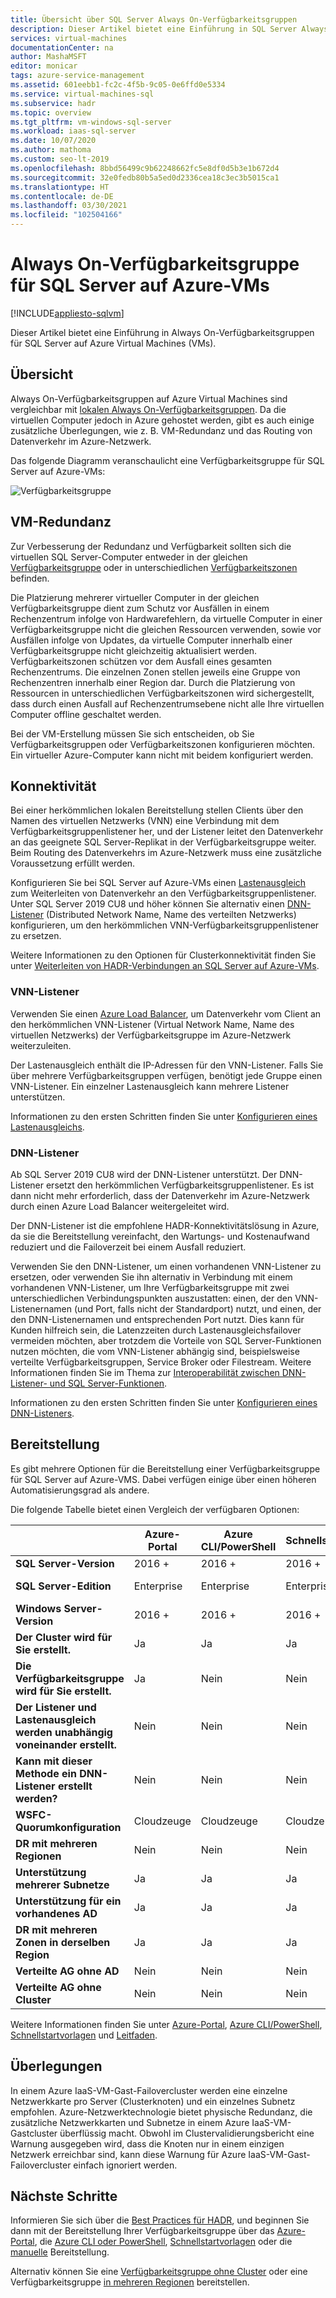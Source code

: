 ```yaml
---
title: Übersicht über SQL Server Always On-Verfügbarkeitsgruppen
description: Dieser Artikel bietet eine Einführung in SQL Server Always On-Verfügbarkeitsgruppen auf Azure Virtual Machines.
services: virtual-machines
documentationCenter: na
author: MashaMSFT
editor: monicar
tags: azure-service-management
ms.assetid: 601eebb1-fc2c-4f5b-9c05-0e6ffd0e5334
ms.service: virtual-machines-sql
ms.subservice: hadr
ms.topic: overview
ms.tgt_pltfrm: vm-windows-sql-server
ms.workload: iaas-sql-server
ms.date: 10/07/2020
ms.author: mathoma
ms.custom: seo-lt-2019
ms.openlocfilehash: 8bbd56499c9b62248662fc5e8df0d5b3e1b672d4
ms.sourcegitcommit: 32e0fedb80b5a5ed0d2336cea18c3ec3b5015ca1
ms.translationtype: HT
ms.contentlocale: de-DE
ms.lasthandoff: 03/30/2021
ms.locfileid: "102504166"
---
```

# <a name="always-on-availability-group-on-sql-server-on-azure-vms"></a>Always On-Verfügbarkeitsgruppe für SQL Server auf Azure-VMs
[!INCLUDE[appliesto-sqlvm](../../includes/appliesto-sqlvm.md)]

Dieser Artikel bietet eine Einführung in Always On-Verfügbarkeitsgruppen für SQL Server auf Azure Virtual Machines (VMs). 

## <a name="overview"></a>Übersicht

Always On-Verfügbarkeitsgruppen auf Azure Virtual Machines sind vergleichbar mit [lokalen Always On-Verfügbarkeitsgruppen](/sql/database-engine/availability-groups/windows/always-on-availability-groups-sql-server). Da die virtuellen Computer jedoch in Azure gehostet werden, gibt es auch einige zusätzliche Überlegungen, wie z. B. VM-Redundanz und das Routing von Datenverkehr im Azure-Netzwerk. 

Das folgende Diagramm veranschaulicht eine Verfügbarkeitsgruppe für SQL Server auf Azure-VMs:

![Verfügbarkeitsgruppe](./media/availability-group-overview/00-EndstateSampleNoELB.png)


## <a name="vm-redundancy"></a>VM-Redundanz 

Zur Verbesserung der Redundanz und Verfügbarkeit sollten sich die virtuellen SQL Server-Computer entweder in der gleichen [Verfügbarkeitsgruppe](../../../virtual-machines/availability-set-overview.md) oder in unterschiedlichen [Verfügbarkeitszonen](../../../availability-zones/az-overview.md) befinden.

Die Platzierung mehrerer virtueller Computer in der gleichen Verfügbarkeitsgruppe dient zum Schutz vor Ausfällen in einem Rechenzentrum infolge von Hardwarefehlern, da virtuelle Computer in einer Verfügbarkeitsgruppe nicht die gleichen Ressourcen verwenden, sowie vor Ausfällen infolge von Updates, da virtuelle Computer innerhalb einer Verfügbarkeitsgruppe nicht gleichzeitig aktualisiert werden. Verfügbarkeitszonen schützen vor dem Ausfall eines gesamten Rechenzentrums. Die einzelnen Zonen stellen jeweils eine Gruppe von Rechenzentren innerhalb einer Region dar.  Durch die Platzierung von Ressourcen in unterschiedlichen Verfügbarkeitszonen wird sichergestellt, dass durch einen Ausfall auf Rechenzentrumsebene nicht alle Ihre virtuellen Computer offline geschaltet werden.

Bei der VM-Erstellung müssen Sie sich entscheiden, ob Sie Verfügbarkeitsgruppen oder Verfügbarkeitszonen konfigurieren möchten.  Ein virtueller Azure-Computer kann nicht mit beidem konfiguriert werden.


## <a name="connectivity"></a>Konnektivität 

Bei einer herkömmlichen lokalen Bereitstellung stellen Clients über den Namen des virtuellen Netzwerks (VNN) eine Verbindung mit dem Verfügbarkeitsgruppenlistener her, und der Listener leitet den Datenverkehr an das geeignete SQL Server-Replikat in der Verfügbarkeitsgruppe weiter. Beim Routing des Datenverkehrs im Azure-Netzwerk muss eine zusätzliche Voraussetzung erfüllt werden. 

Konfigurieren Sie bei SQL Server auf Azure-VMs einen [Lastenausgleich](availability-group-vnn-azure-load-balancer-configure.md) zum Weiterleiten von Datenverkehr an den Verfügbarkeitsgruppenlistener. Unter SQL Server 2019 CU8 und höher können Sie alternativ einen [DNN-Listener](availability-group-distributed-network-name-dnn-listener-configure.md) (Distributed Network Name, Name des verteilten Netzwerks) konfigurieren, um den herkömmlichen VNN-Verfügbarkeitsgruppenlistener zu ersetzen. 

Weitere Informationen zu den Optionen für Clusterkonnektivität finden Sie unter [Weiterleiten von HADR-Verbindungen an SQL Server auf Azure-VMs](hadr-cluster-best-practices.md#connectivity). 

### <a name="vnn-listener"></a>VNN-Listener 

Verwenden Sie einen [Azure Load Balancer](../../../load-balancer/load-balancer-overview.md), um Datenverkehr vom Client an den herkömmlichen VNN-Listener (Virtual Network Name, Name des virtuellen Netzwerks) der Verfügbarkeitsgruppe im Azure-Netzwerk weiterzuleiten. 

Der Lastenausgleich enthält die IP-Adressen für den VNN-Listener. Falls Sie über mehrere Verfügbarkeitsgruppen verfügen, benötigt jede Gruppe einen VNN-Listener. Ein einzelner Lastenausgleich kann mehrere Listener unterstützen.

Informationen zu den ersten Schritten finden Sie unter [Konfigurieren eines Lastenausgleichs](availability-group-vnn-azure-load-balancer-configure.md). 

### <a name="dnn-listener"></a>DNN-Listener

Ab SQL Server 2019 CU8 wird der DNN-Listener unterstützt. Der DNN-Listener ersetzt den herkömmlichen Verfügbarkeitsgruppenlistener. Es ist dann nicht mehr erforderlich, dass der Datenverkehr im Azure-Netzwerk durch einen Azure Load Balancer weitergeleitet wird. 

Der DNN-Listener ist die empfohlene HADR-Konnektivitätslösung in Azure, da sie die Bereitstellung vereinfacht, den Wartungs- und Kostenaufwand reduziert und die Failoverzeit bei einem Ausfall reduziert. 

Verwenden Sie den DNN-Listener, um einen vorhandenen VNN-Listener zu ersetzen, oder verwenden Sie ihn alternativ in Verbindung mit einem vorhandenen VNN-Listener, um Ihre Verfügbarkeitsgruppe mit zwei unterschiedlichen Verbindungspunkten auszustatten: einen, der den VNN-Listenernamen (und Port, falls nicht der Standardport) nutzt, und einen, der den DNN-Listenernamen und entsprechenden Port nutzt. Dies kann für Kunden hilfreich sein, die Latenzzeiten durch Lastenausgleichsfailover vermeiden möchten, aber trotzdem die Vorteile von SQL Server-Funktionen nutzen möchten, die vom VNN-Listener abhängig sind, beispielsweise verteilte Verfügbarkeitsgruppen, Service Broker oder Filestream. Weitere Informationen finden Sie im Thema zur [Interoperabilität zwischen DNN-Listener- und SQL Server-Funktionen](availability-group-dnn-interoperability.md).

Informationen zu den ersten Schritten finden Sie unter [Konfigurieren eines DNN-Listeners](availability-group-distributed-network-name-dnn-listener-configure.md).


## <a name="deployment"></a>Bereitstellung 

Es gibt mehrere Optionen für die Bereitstellung einer Verfügbarkeitsgruppe für SQL Server auf Azure-VMS. Dabei verfügen einige über einen höheren Automatisierungsgrad als andere. 

Die folgende Tabelle bietet einen Vergleich der verfügbaren Optionen:

| | Azure-Portal | Azure CLI/PowerShell | Schnellstartvorlagen | Manuell |
|---------|---------|---------|---------|---------|
|**SQL Server-Version** |2016 + |2016 +|2016 +|2012 +|
|**SQL Server-Edition** |Enterprise |Enterprise |Enterprise |Enterprise, Standard|
|**Windows Server-Version**| 2016 + | 2016 + | 2016 + | All|
|**Der Cluster wird für Sie erstellt.**|Ja|Ja | Ja |Nein|
|**Die Verfügbarkeitsgruppe wird für Sie erstellt.** |Ja |Nein|Nein|Nein|
|**Der Listener und Lastenausgleich werden unabhängig voneinander erstellt.** |Nein|Nein|Nein|Ja|
|**Kann mit dieser Methode ein DNN-Listener erstellt werden?**|Nein|Nein|Nein|Ja|
|**WSFC-Quorumkonfiguration**|Cloudzeuge|Cloudzeuge|Cloudzeuge|All|
|**DR mit mehreren Regionen** |Nein|Nein|Nein|Ja|
|**Unterstützung mehrerer Subnetze** |Ja|Ja|Ja|Ja|
|**Unterstützung für ein vorhandenes AD**|Ja|Ja|Ja|Ja|
|**DR mit mehreren Zonen in derselben Region**|Ja|Ja|Ja|Ja|
|**Verteilte AG ohne AD**|Nein|Nein|Nein|Ja|
|**Verteilte AG ohne Cluster** |Nein|Nein|Nein|Ja|

Weitere Informationen finden Sie unter [Azure-Portal](availability-group-azure-portal-configure.md), [Azure CLI/PowerShell](./availability-group-az-commandline-configure.md), [Schnellstartvorlagen](availability-group-quickstart-template-configure.md) und [Leitfaden](availability-group-manually-configure-prerequisites-tutorial.md).

## <a name="considerations"></a>Überlegungen 

In einem Azure IaaS-VM-Gast-Failovercluster werden eine einzelne Netzwerkkarte pro Server (Clusterknoten) und ein einzelnes Subnetz empfohlen. Azure-Netzwerktechnologie bietet physische Redundanz, die zusätzliche Netzwerkkarten und Subnetze in einem Azure IaaS-VM-Gastcluster überflüssig macht. Obwohl im Clustervalidierungsbericht eine Warnung ausgegeben wird, dass die Knoten nur in einem einzigen Netzwerk erreichbar sind, kann diese Warnung für Azure IaaS-VM-Gast-Failovercluster einfach ignoriert werden. 

## <a name="next-steps"></a>Nächste Schritte

Informieren Sie sich über die [Best Practices für HADR](hadr-cluster-best-practices.md), und beginnen Sie dann mit der Bereitstellung Ihrer Verfügbarkeitsgruppe über das [Azure-Portal](availability-group-azure-portal-configure.md), die [Azure CLI oder PowerShell](./availability-group-az-commandline-configure.md), [Schnellstartvorlagen](availability-group-quickstart-template-configure.md) oder die [manuelle](availability-group-manually-configure-prerequisites-tutorial.md) Bereitstellung.

Alternativ können Sie eine [Verfügbarkeitsgruppe ohne Cluster](availability-group-clusterless-workgroup-configure.md) oder eine Verfügbarkeitsgruppe [in mehreren Regionen](availability-group-manually-configure-multiple-regions.md) bereitstellen.
